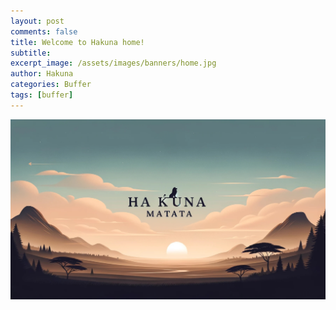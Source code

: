 ```yaml
---
layout: post
comments: false
title: Welcome to Hakuna home!
subtitle: 
excerpt_image: /assets/images/banners/home.jpg
author: Hakuna
categories: Buffer
tags: [buffer]
---
```


![](/assets/images/banners/home.jpg)
